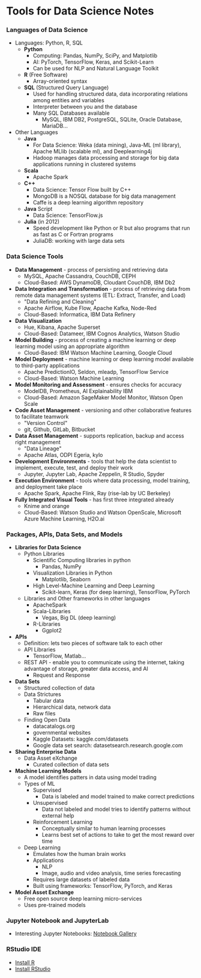 # Tools for Data Science Notes

### Languages of Data Science
- Languages: Python, R, SQL
    - __Python__
        - Computing: Pandas, NumPy, SciPy, and Matplotlib
        - AI: PyTorch, TensorFlow, Keras, and Scikit-Learn
        - Can be used for NLP and Natural Language Toolkit
    - __R__ (Free Software)
        - Array-oriented syntax
    - __SQL__ (Structured Query Language)
        - Used for handling structured data, data incorporating relations among entities and variables
        - Interpreter between you and the database
        - Many SQL Databases available
            - MySQL, IBM DB2, PostgreSQL, SQLite, Oracle Database, MariaDB...
- Other Languages
    - __Java__
        - For Data Science: Weka (data mining), Java-ML (ml library), Apache MLlib (scalable ml), and Deeplearning4j
        - Hadoop manages data processing and storage for big data applications running in clustered systems
    - __Scala__
        - Apache Spark
    - __C++__
        - Data Science: Tensor Flow built by C++
        - MongoDB is a NOSQL database for big data management
        - Caffe is a deep learning algorithm repository
    - __Java__ Script
        - Data Science: TensorFlow.js 
    - __Julia__ (in 2012)
        - Speed development like Python or R but also programs that run as fast as C or Fortran programs
        - JuliaDB: working with large data sets

### Data Science Tools
- __Data Management__ - process of persisting and retrieving data
    - MySQL, Apache Cassandra, CouchDB, CEPH
    - Cloud-Based: AWS DynamoDB, Cloudant CouchDB, IBM Db2 
- __Data Integration and Transformation__ - process of retrieving data from remote data management systems (ETL: Extract, Transfer, and Load)
    - "Data Refining and Cleaning"
    - Apache Airflow, Kube Flow, Apache Kafka, Node-Red
    - Cloud-Based: Informatica, IBM Data Refinery
- __Data Visualization__
    - Hue, Kibana, Apache Superset
    - Cloud-Based: Datameer, IBM Cognos Analytics, Watson Studio
- __Model Building__ - process of creating a machine learning or deep learning model using an appropriate algorithm
    - Cloud-Based: IBM Watson Machine Learning, Google Cloud
- __Model Deployment__ - machine learning or deep learning model available to third-party applications
    - Apache PredictionIO, Seldon, mleadp, TensorFlow Service
    - Cloud-Based: Watson Machine Learning
- __Model Monitoring and Assessment__ - ensures checks for accuracy 
    - ModelDB, Prometheus, AI Explainability IBM
    - Cloud-Based: Amazon SageMaker Model Monitor, Watson Open Scale
- __Code Asset Management__ - versioning and other collaborative features to facilitate teamwork
    - "Version Control"
    - git, Github, GitLab, Bitbucket
- __Data Asset Management__ - supports replication, backup and access right management 
    - "Data Lineage"
    - Apache Atlas, ODPI Egeria, kylo
- __Development Environments__ - tools that help the data scientist to implement, execute, test, and deploy their work
    - Jupyter, Jupyter Lab, Apache Zeppelin, R Studio, Spyder
- __Execution Environment__ - tools where data processing, model training, and deployment take place
    - Apache Spark, Apache Flink, Ray (rise-lab by UC Berkeley)
- __Fully Integrated Visual Tools__ - has first three integrated already
    - Knime and orange
    - Cloud-Based: Watson Studio and Watson OpenScale, Microsoft Azure Machine Learning, H2O.ai 

### Packages, APIs, Data Sets, and Models
- __Libraries for Data Science__
    - Python Libraries
        - Scientific Computing libraries in python
            - Pandas, NumPy
        - Visualization Libraries in Python
            - Matplotlib, Seaborn
        - High Level-Machine Learning and Deep Learning
            - Scikit-learn, Keras (for deep learning), TensorFlow, PyTorch
    - Libraries and Other frameworks in other languages
        - ApacheSpark
        - Scala-Libraries
            - Vegas, Big DL (deep learning)
        - R-Libraries
            - Ggplot2
- __APIs__
    - Definition: lets two pieces of software talk to each other
    - API Libraries
        - TensorFlow, Matlab...
    - REST API - enable you to communicate using the internet, taking advantage of storage, greater data access, and AI
        - Request and Response
- __Data Sets__
    - Structured collection of data 
    - Data Strictures
        - Tabular data
        - Hierarchical data, network data
        - Raw files
    - Finding Open Data
        - datacatalogs.org
        - governmental websites
        - Kaggle Datasets: kaggle.com/datasets
        - Google data set search: datasetsearch.research.google.com
- __Sharing Enterprise Data__
    - Data Asset eXchange
        - Curated collection of data sets
- __Machine Learning Models__
    - A model identifies patters in data using model trading
    - Types of ML
        - Supervised
            - Data is labeled and model trained to make correct predictions
        - Unsupervised
            - Data not labeled and model tries to identify patterns without external help
        - Reinforcement Learning
            - Conceptually similar to human learning processes
            - Learns best set of actions to take to get the most reward over time
    - Deep Learning
        - Emulates how the human brain works
        - Applications
            - NLP
            - Image, audio and video analysis, time series forecasting
        - Requires large datasets of labeled data
        - Built using frameworks: TensorFlow, PyTorch, and Keras
- __Model Asset Exchange__
    - Free open source deep learning micro-services
    - Uses pre-trained models

### Jupyter Notebook and JupyterLab
- Interesting Jupyter Notebooks: [Notebook Gallery](https://github.com/jupyter/jupyter/wiki/A-gallery-of-interesting-Jupyter-Notebooks)
    
### RStudio IDE
- [Install R](https://cran.rstudio.com/)
- [Install RStudio](https://rstudio.com/products/rstudio/download/#download)

